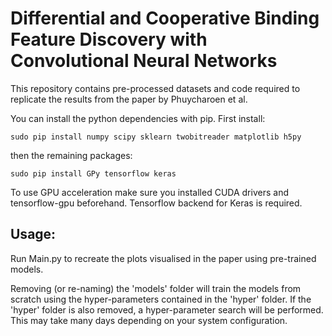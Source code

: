 # Differential and Cooperative Binding Feature Discovery with Convolutional Neural Networks

This repository contains pre-processed datasets and code required to replicate the results from the paper by Phuycharoen et al.

You can install the python dependencies with pip. First install:

```
sudo pip install numpy scipy sklearn twobitreader matplotlib h5py
```

then the remaining packages:

```
sudo pip install GPy tensorflow keras 
```

To use GPU acceleration make sure you installed CUDA drivers and tensorflow-gpu beforehand. Tensorflow backend for Keras is required.

## Usage:

Run Main.py to recreate the plots visualised in the paper using pre-trained models.

Removing (or re-naming) the 'models' folder will train the models from scratch using the hyper-parameters contained in the 'hyper' folder. If the 'hyper' folder is also removed, a hyper-parameter search will be performed. This may take many days depending on your system configuration.
